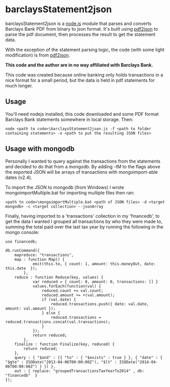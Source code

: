 # barclaysStatement2json

barclaysStatement2json is a [node.js](http://nodejs.org/) module that parses and converts Barclays Bank PDF from binary to json format. It's built using [pdf2json](https://github.com/modesty/pdf2json/) to parse the pdf document, then processes the result to get the statement data.

With the exception of the statement parsing logic, the code (with some light modification) is from [pdf2json](https://github.com/modesty/pdf2json/).

**This code and the author are in no way affiliated with Barclays Bank.**

This code was created because online banking only holds transactions in a nice format for a small period, but the data is held in pdf statements for much longer.

## Usage
You'll need nodejs installed, this code downloaded and some PDF format Barclays Bank statements somewhere in local storage. Then:

	node <path to code>\barclaysStatement2json.js -f <path to folder containing statements> -o <path to put the resulting JSON files>

## Usage with mongodb
Personally I wanted to query against the transactions from the statements and decided to do that from a mongodb. By adding -tM to the flags above the exported JSON will be arrays of transactions with mongoimport-able dates (v2.4).

To import the JSON to mongodb (from Windows) I wrote mongoimportMultiple.bat for importing multiple files then ran:

	<path to code>\mongoimportMultiple.bat <path of JSON files> -d <target mongodb> -c <target collection> --jsonArray

Finally, having imported to a 'transactions' collection in my 'financedb', to get the data I wanted I grouped all transactions by who they were made to, summing the total paid over the last tax year by running the following in the mongo console:

	use financedb;

	db.runCommand({ 
		mapreduce: "transactions", 
		map : function Map() {
				emit(this.to, { count: 1, amount: this.moneyOut, date: this.date  });
			},
		reduce : function Reduce(key, values) {
				var reduced = { count: 0, amount: 0, transactions: [] }
				values.forEach(function(val) {
					reduced.count += val.count;
					reduced.amount += +(val.amount);
					if (val.date) {
						reduced.transactions.push({ date: val.date, amount: val.amount });
					} else {
						reduced.transactions = reduced.transactions.concat(val.transactions);
					}
				});
				return reduced;
			},
		finalize : function Finalize(key, reduced) {
			return reduced;
		},
		query : { "$and" : [{ "to" : { "$exists" : true } }, { "date" : { "$gte" : ISODate("2013-04-06T00:00:00Z"), "$lt" : ISODate("2014-04-06T00:00:00Z") } }] },
		out : { replace: "groupedTransactionsTaxYearTo2014" , db: "financedb"  }
	});
